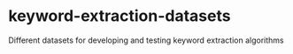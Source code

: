 # keyword-extraction-datasets
Different datasets for developing and testing keyword extraction algorithms

